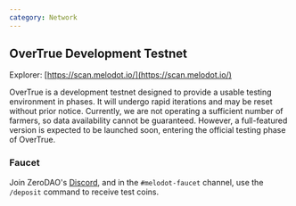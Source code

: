 ```yaml
---
category: Network
---
```


## OverTrue Development Testnet

Explorer: [https://scan.melodot.io/](https://scan.melodot.io/)

OverTrue is a development testnet designed to provide a usable testing environment in phases. It will undergo rapid iterations and may be reset without prior notice. Currently, we are not operating a sufficient number of farmers, so data availability cannot be guaranteed. However, a full-featured version is expected to be launched soon, entering the official testing phase of OverTrue.

### Faucet

Join ZeroDAO's [Discord](https://discord.gg/uCQUcd9fk7), and in the `#melodot-faucet` channel, use the `/deposit` command to receive test coins.